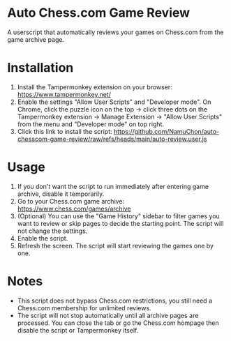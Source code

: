 # Auto Chess.com Game Review

A userscript that automatically reviews your games on Chess.com from the game archive page.

# Installation

1. Install the Tampermonkey extension on your browser: https://www.tampermonkey.net/
2. Enable the settings "Allow User Scripts" and "Developer mode". On Chrome, click the puzzle icon on the top -> click three dots on the Tampermonkey extension -> Manage Extension -> "Allow User Scripts" from the menu and "Developer mode" on top right.
3. Click this link to install the script: https://github.com/NamuChon/auto-chesscom-game-review/raw/refs/heads/main/auto-review.user.js

# Usage

1. If you don't want the script to run immediately after entering game archive, disable it temporarily.
2. Go to your Chess.com game archive: https://www.chess.com/games/archive
3. (Optional) You can use the "Game History" sidebar to filter games you want to review or skip pages to decide the starting point. The script will not change the settings.
4. Enable the script.
5. Refresh the screen. The script will start reviewing the games one by one.

# Notes

- This script does not bypass Chess.com restrictions, you still need a Chess.com membership for unlimited reviews.
- The script will not stop automatically until all archive pages are processed. You can close the tab or go the Chess.com hompage then disable the script or Tampermonkey itself.
